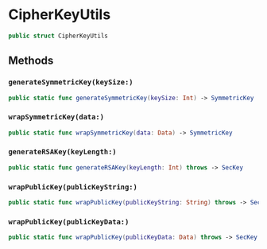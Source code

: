 # CipherKeyUtils

``` swift
public struct CipherKeyUtils 
```

## Methods

### `generateSymmetricKey(keySize:)`

``` swift
public static func generateSymmetricKey(keySize: Int) -> SymmetricKey
```

### `wrapSymmetricKey(data:)`

``` swift
public static func wrapSymmetricKey(data: Data) -> SymmetricKey 
```

### `generateRSAKey(keyLength:)`

``` swift
public static func generateRSAKey(keyLength: Int) throws -> SecKey 
```

### `wrapPublicKey(publicKeyString:)`

``` swift
public static func wrapPublicKey(publicKeyString: String) throws -> SecKey 
```

### `wrapPublicKey(publicKeyData:)`

``` swift
public static func wrapPublicKey(publicKeyData: Data) throws -> SecKey 
```
